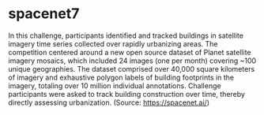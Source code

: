 # spacenet7
In this challenge, participants identified and tracked buildings in satellite imagery time series collected over rapidly urbanizing areas. The competition centered around a new open source dataset of Planet satellite imagery mosaics, which included 24 images (one per month) covering ~100 unique geographies. The dataset comprised over 40,000 square kilometers of imagery and exhaustive polygon labels of building footprints in the imagery, totaling over 10 million individual annotations. Challenge participants were asked to track building construction over time, thereby directly assessing urbanization.
(Source: https://spacenet.ai/)
